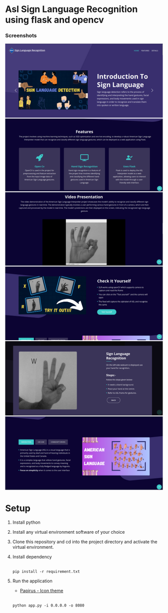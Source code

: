 # Asl Sign Language Recognition using flask and opencv





### Screenshots
![image1](./static/images/image1.png)
![image2](./static/images/image2.png)
![image3](./static/images/image3.png)
![image4](./static/images/image4.png)
![image5](./static/images/image5.png)
![image6](./static/images/image6.png)

# Setup 

1. Install python

2. Install any virtual environment software of your choice
    
3. Clone this repository and cd into the project directory and activate the virtual environment.

4. Install dependency

    ```shell
   
    pip install -r requirement.txt

   ```

5. Run the application

    - [Papirus - Icon theme](https://github.com/PapirusDevelopmentTeam/papirus-icon-theme)

    ```shell

    python app.py -i 0.0.0.0 -o 8080

    ```




